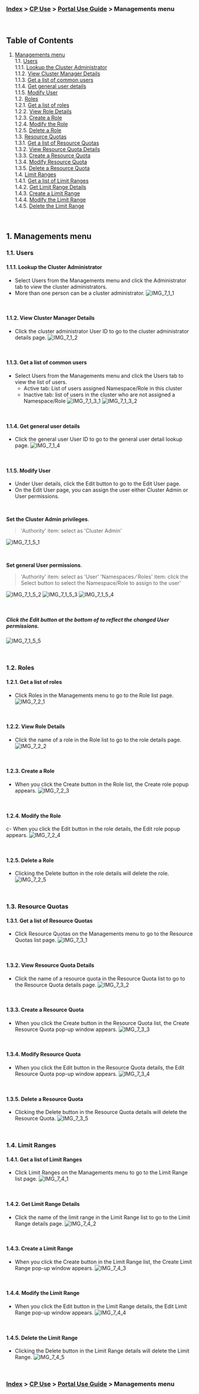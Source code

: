 ### [Index](https://github.com/K-PaaS/cp-guide-eng) > [CP Use](../README.md) >  [Portal Use Guide](./cp-portal-use-guide.md) > Managements menu

<br>

## Table of Contents

1. [Managements menu](#1)  
  1.1. [Users](#1-1)  
   1.1.1. [Lookup the Cluster Administrator](#1-1-1)  
   1.1.2. [View Cluster Manager Details](#1-1-2)  
   1.1.3. [Get a list of common users](#1-1-3)  
   1.1.4. [Get general user details](#1-1-4)  
   1.1.5. [Modify User](#1-1-5)  
  1.2. [Roles](#1-2)  
   1.2.1. [Get a list of roles](#1-2-1)  
   1.2.2. [View Role Details](#1-2-2)  
   1.2.3. [Create a Role](#1-2-3)  
   1.2.4. [Modify the Role](#1-2-4)  
   1.2.5. [Delete a Role](#1-2-5)  
  1.3. [Resource Quotas](#1-3)  
   1.3.1. [Get a list of Resource Quotas](#1-3-1)  
   1.3.2. [View Resource Quota Details](#1-3-2)  
   1.3.3. [Create a Resource Quota](#1-3-3)  
   1.3.4. [Modify Resource Quota](#1-3-4)  
   1.3.5. [Delete a Resource Quota](#1-3-5)  
  1.4. [Limit Ranges](#1-4)  
   1.4.1. [Get a list of Limit Ranges](#1-4-1)  
   1.4.2. [Get Limit Range Details](#1-4-2)  
   1.4.3. [Create a Limit Range](#1-4-3)  
   1.4.4. [Modify the Limit Range](#1-4-4)  
   1.4.5. [Delete the Limit Range](#1-4-5)

<br>


## <div id='1'/> 1. Managements menu
### <div id='1-1'/> 1.1. Users
#### <div id='1-1-1'/> 1.1.1. Lookup the Cluster Administrator
- Select Users from the Managements menu and click the Administrator tab to view the cluster administrators.
- More than one person can be a cluster administrator.
  ![IMG_7_1_1]

<br>

#### <div id='1-1-2'/> 1.1.2. View Cluster Manager Details
- Click the cluster administrator User ID to go to the cluster administrator details page.
  ![IMG_7_1_2]

<br>

#### <div id='1-1-3'/> 1.1.3. Get a list of common users
- Select Users from the Managements menu and click the Users tab to view the list of users.
  + Active tab: List of users assigned Namespace/Role in this cluster
  + Inactive tab: list of users in the cluster who are not assigned a Namespace/Role
    ![IMG_7_1_3_1]
    ![IMG_7_1_3_2]

<br>

#### <div id='1-1-4'/> 1.1.4. Get general user details
- Click the general user User ID to go to the general user detail lookup page.
  ![IMG_7_1_4]

<br>

#### <div id='1-1-5'/> 1.1.5. Modify User
- Under User details, click the Edit button to go to the Edit User page.
- On the Edit User page, you can assign the user either Cluster Admin or User permissions.

<br>

**Set the Cluster Admin privileges**.
>'Authority' item: select as 'Cluster Admin'

![IMG_7_1_5_1]

<br>

**Set general User permissions**.
>'Authority' item: select as 'User'
> 'Namespaces ⁄ Roles' item: click the Select button to select the Namespace/Role to assign to the user'

![IMG_7_1_5_2]
![IMG_7_1_5_3]
![IMG_7_1_5_4]

<br>

##### Click the Edit button at the bottom of to reflect the changed User permissions.
![IMG_7_1_5_5]

<br>

### <div id='1-2'/> 1.2. Roles
#### <div id='1-2-1'/> 1.2.1. Get a list of roles
- Click Roles in the Managements menu to go to the Role list page.
  ![IMG_7_2_1]

<br>

#### <div id='1-2-2'/> 1.2.2. View Role Details
- Click the name of a role in the Role list to go to the role details page.
  ![IMG_7_2_2]

<br>

#### <div id='1-2-3'/> 1.2.3. Create a Role
- When you click the Create button in the Role list, the Create role popup appears.
  ![IMG_7_2_3]

<br>

#### <div id='1-2-4'/> 1.2.4. Modify the Role
c- When you click the Edit button in the role details, the Edit role popup appears.
![IMG_7_2_4]

<br>

#### <div id='1-2-5'/> 1.2.5. Delete a Role
- Clicking the Delete button in the role details will delete the role.
  ![IMG_7_2_5]

<br>

### <div id='1-3'/> 1.3. Resource Quotas
#### <div id='1-3-1'/> 1.3.1. Get a list of Resource Quotas
- Click Resource Quotas on the Managements menu to go to the Resource Quotas list page.
  ![IMG_7_3_1]

<br>

#### <div id='1-3-2'/> 1.3.2. View Resource Quota Details
- Click the name of a resource quota in the Resource Quota list to go to the Resource Quota details page.
  ![IMG_7_3_2]

<br>

#### <div id='1-3-3'/> 1.3.3. Create a Resource Quota
- When you click the Create button in the Resource Quota list, the Create Resource Quota pop-up window appears.
  ![IMG_7_3_3]

<br>

#### <div id='1-3-4'/> 1.3.4. Modify Resource Quota
- When you click the Edit button in the Resource Quota details, the Edit Resource Quota pop-up window appears.
  ![IMG_7_3_4]

<br>

#### <div id='1-3-5'/> 1.3.5. Delete a Resource Quota
- Clicking the Delete button in the Resource Quota details will delete the Resource Quota.
  ![IMG_7_3_5]

<br>

### <div id='1-4'/> 1.4. Limit Ranges
#### <div id='1-4-1'/> 1.4.1. Get a list of Limit Ranges
- Click Limit Ranges on the Managements menu to go to the Limit Range list page.
  ![IMG_7_4_1]

<br>

#### <div id='1-4-2'/> 1.4.2. Get Limit Range Details
- Click the name of the limit range in the Limit Range list to go to the Limit Range details page.
  ![IMG_7_4_2]

<br>

#### <div id='1-4-3'/> 1.4.3. Create a Limit Range
- When you click the Create button in the Limit Range list, the Create Limit Range pop-up window appears.
  ![IMG_7_4_3]

<br>

#### <div id='1-4-4'/> 1.4.4. Modify the Limit Range
- When you click the Edit button in the Limit Range details, the Edit Limit Range pop-up window appears.
  ![IMG_7_4_4]

<br>

#### <div id='1-4-5'/> 1.4.5. Delete the Limit Range
- Clicking the Delete button in the Limit Range details will delete the Limit Range.
  ![IMG_7_4_5]

<br>

### [Index](https://github.com/K-PaaS/cp-guide-eng) > [CP Use](../README.md) >  [Portal Use Guide](./cp-portal-use-guide.md) > Managements menu

[IMG_7_1_1]:../images/portal/IMG_7_1_1.png
[IMG_7_1_2]:../images/portal/IMG_7_1_2.png
[IMG_7_1_3_1]:../images/portal/IMG_7_1_3_1.png
[IMG_7_1_3_2]:../images/portal/IMG_7_1_3_2.png
[IMG_7_1_4]:../images/portal/IMG_7_1_4.png
[IMG_7_1_5_1]:../images/portal/IMG_7_1_5_1.png
[IMG_7_1_5_2]:../images/portal/IMG_7_1_5_2.png
[IMG_7_1_5_3]:../images/portal/IMG_7_1_5_3.png
[IMG_7_1_5_4]:../images/portal/IMG_7_1_5_4.png
[IMG_7_1_5_5]:../images/portal/IMG_7_1_5_5.png
[IMG_7_2_1]:../images/portal/IMG_7_2_1.png
[IMG_7_2_2]:../images/portal/IMG_7_2_2.png
[IMG_7_2_3]:../images/portal/IMG_7_2_3.png
[IMG_7_2_4]:../images/portal/IMG_7_2_4.png
[IMG_7_2_5]:../images/portal/IMG_7_2_5.png
[IMG_7_3_1]:../images/portal/IMG_7_3_1.png
[IMG_7_3_2]:../images/portal/IMG_7_3_2.png
[IMG_7_3_3]:../images/portal/IMG_7_3_3.png
[IMG_7_3_4]:../images/portal/IMG_7_3_4.png
[IMG_7_3_5]:../images/portal/IMG_7_3_5.png
[IMG_7_4_1]:../images/portal/IMG_7_4_1.png
[IMG_7_4_2]:../images/portal/IMG_7_4_2.png
[IMG_7_4_3]:../images/portal/IMG_7_4_3.png
[IMG_7_4_4]:../images/portal/IMG_7_4_4.png
[IMG_7_4_5]:../images/portal/IMG_7_4_5.png